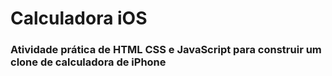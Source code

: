 # Calculadora iOS 
### Atividade prática de HTML CSS e JavaScript para construir um clone de calculadora de iPhone